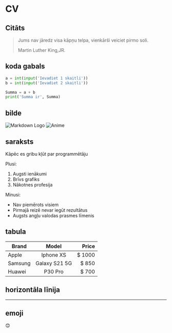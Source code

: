 # CV

## Citāts

>Jums nav jāredz visa kāpņu telpa, vienkārši veiciet pirmo soli.
>
>Martin Luther King,JR.

## koda gabals

```python
a = int(input('Ievadiet 1 skaitli'))
b = int(input('Ievadiet 2 skaitli'))

Summa = a + b
print('Summa ir', Summa)
```

## bilde
![Markdown Logo](//https://images.app.goo.gl/NjNAS7XfTmw63Gfq8)
![Anime](//6228827.png)

## saraksts
Kāpēc es gribu kļūt par programmētāju

Plusi:

1.  Augsti ienākumi
2.  Brīvs grafiks
3.  Nākotnes profesija

Minusi:

-  Nav piemērots visiem
-  Pirmajā reizē nevar iegūt rezultātus
-  Augsts angļu valodas prasmes līmenis


## tabula
| Brand      | Model         | Price  |
| ------------- |:-------------:| -----:|
| Apple    | Iphone XS| $ 1000 |
| Samsung     | Galaxy S21 5G     |   $ 850 |
| Huawei | P30 Pro   |    $ 700 |

## horizontāla līnija

***

## emoji
:blush:
